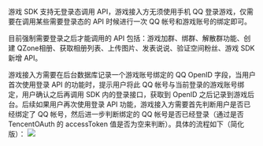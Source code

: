 游戏 SDK 支持无登录态调用 API，游戏接入方无须使用手机 QQ 登录游戏，仅需要在调用某些需要登录态的 API 时候进行一次 QQ 帐号和游戏账号的绑定即可。

目前强制需要登录之后才能调用的 API 包括：游戏加群、绑群、解散群功能、创建 QZone相册、获取相册列表、上传图片、发表说说、验证空间粉丝、游戏 SDK 新增 API。

游戏接入方需要在后台数据库记录一个游戏账号绑定的 QQ OpenID 字段，当用户首次使用登录 API 的功能时，提示用户将此 QQ 帐号与当前登录的游戏账号绑定，用户确认之后再调用 SDK 内的登录接口，获取到 OpenID 之后记录到游戏后台。后续如果用户再次使用登录 API 功能，游戏接入方需要首先判断用户是否已经绑定了 QQ 帐号，然后进一步判断绑定的 QQ 帐号是否已经登录（通过是否 TencentOAuth 的 accessToken 值是否为空来判断）。具体的流程如下（简化版）：
![](http://imgcache.tce.fsphere.cn/image/mc.qcloudimg.com/static/img/aebb4bae1b47394e98f456356c451a47/image.png)
